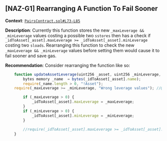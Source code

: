 ## [NAZ-G1] Rearranging A Function To Fail Sooner
**Context**: [`PairsContract.sol#L73-L85`](https://github.com/code-423n4/2022-12-tigris/blob/main/contracts/PairsContract.sol#L73-L85)

**Description**:
Currently this function stores the new `_maxLeverage && _minLeverage` values costing a possible two `sstores` then has a check if `_idToAsset[_asset].maxLeverage >= _idToAsset[_asset].minLeverage` costing two `sloads`. Rearranging this function to check the new `_maxLeverage && _minLeverage` values before setting them would cause it to fail sooner and save gas.

**Recommendation**: 
Consider rearranging the function like so:
```js
    function updateAssetLeverage(uint256 _asset, uint256 _minLeverage, uint256 _maxLeverage) external onlyOwner {
        bytes memory _name  = bytes(_idToAsset[_asset].name);
        require(_name.length > 0, "!Asset");
  	require(_maxLeverage >= _minLeverage, "Wrong leverage values"); //@audit add this

        if (_maxLeverage > 0) {
            _idToAsset[_asset].maxLeverage = _maxLeverage;
        }
        if (_minLeverage > 0) {
            _idToAsset[_asset].minLeverage = _minLeverage;
        }
        
        //require(_idToAsset[_asset].maxLeverage >= _idToAsset[_asset].minLeverage, "Wrong leverage values"); @audit remove this
    }

```
